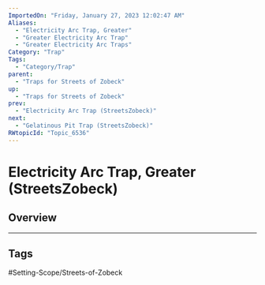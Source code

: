 ```yaml
---
ImportedOn: "Friday, January 27, 2023 12:02:47 AM"
Aliases:
  - "Electricity Arc Trap, Greater"
  - "Greater Electricity Arc Trap"
  - "Greater Electricity Arc Traps"
Category: "Trap"
Tags:
  - "Category/Trap"
parent:
  - "Traps for Streets of Zobeck"
up:
  - "Traps for Streets of Zobeck"
prev:
  - "Electricity Arc Trap (StreetsZobeck)"
next:
  - "Gelatinous Pit Trap (StreetsZobeck)"
RWtopicId: "Topic_6536"
---
```

# Electricity Arc Trap, Greater (StreetsZobeck)
## Overview

---
## Tags
#Setting-Scope/Streets-of-Zobeck

